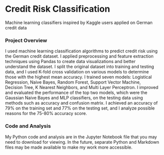 # Credit Risk Classification
Machine learning classifiers inspired by Kaggle users applied on German credit data

### Project Overview
I used machine learning classification algorithms to predict credit risk using the German credit dataset. I applied preprocessing and feature extraction techniques using Pandas to create data visualizations and better understand the dataset. I split the original dataset into training and testing data, and I used K-fold cross validation on various models to determine those with the highest mean accuracy. I trained seven models: Logistical Regression, Naive Bayes, Random Forest, Support Vector Machine, Decision Tree, K Nearest Neighbors, and Multi Layer Perceptron. I improved and evaluated the performance of the top two models, which were the Gaussian Naive Bayes and MLP classifiers, on the testing data using methods such as accuracy and confusion matrix. I achieved an accuracy of 79% on the training set and 77% on the testing set, and I analyze possible reasons for the 75-80% accuracy score.


### Code and Analysis
My Python code and analysis are in the Jupyter Notebook file that you may need to download for viewing. In the future, separate Python and Markdown files may be made available to make my work more accessible.
